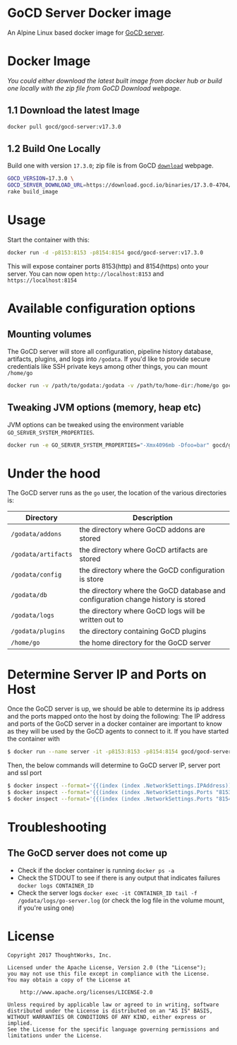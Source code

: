 # GoCD Server Docker image

An Alpine Linux based docker image for [GoCD server](https://www.gocd.io).

# Docker Image
*You could either download the latest built image from docker hub or build one
locally with the zip file from GoCD Download webpage.*

## 1.1 Download the latest Image
```bash
docker pull gocd/gocd-server:v17.3.0
```

## 1.2 Build One Locally
Build one with version `17.3.0`; zip file is from GoCD [`download`][0] webpage.
```bash
GOCD_VERSION=17.3.0 \
GOCD_SERVER_DOWNLOAD_URL=https://download.gocd.io/binaries/17.3.0-4704/generic/go-server-17.3.0-4704.zip \
rake build_image
```

# Usage
Start the container with this:

```bash
docker run -d -p8153:8153 -p8154:8154 gocd/gocd-server:v17.3.0
```

This will expose container ports 8153(http) and 8154(https) onto your server.
You can now open `http://localhost:8153` and `https://localhost:8154`

# Available configuration options

## Mounting volumes

The GoCD server will store all configuration, pipeline history database,
artifacts, plugins, and logs into `/godata`. If you'd like to provide secure
credentials like SSH private keys among other things, you can mount `/home/go`

```bash
docker run -v /path/to/godata:/godata -v /path/to/home-dir:/home/go gocd/gocd-server
```

## Tweaking JVM options (memory, heap etc)

JVM options can be tweaked using the environment variable `GO_SERVER_SYSTEM_PROPERTIES`.

```bash
docker run -e GO_SERVER_SYSTEM_PROPERTIES="-Xmx4096mb -Dfoo=bar" gocd/gocd-server
```

# Under the hood

The GoCD server runs as the `go` user, the location of the various directories is:

| Directory           | Description                                                                      |
|---------------------|----------------------------------------------------------------------------------|
| `/godata/addons`    | the directory where GoCD addons are stored                                       |
| `/godata/artifacts` | the directory where GoCD artifacts are stored                                    |
| `/godata/config`    | the directory where the GoCD configuration is store                              |
| `/godata/db`        | the directory where the GoCD database and configuration change history is stored |
| `/godata/logs`      | the directory where GoCD logs will be written out to                             |
| `/godata/plugins`   | the directory containing GoCD plugins                                            |
| `/home/go`          | the home directory for the GoCD server                                           |

# Determine Server IP and Ports on Host

Once the GoCD server is up, we should be able to determine its ip address and the ports mapped onto the host by doing the following:
The IP address and ports of the GoCD server in a docker container are important to know as they will be used by the GoCD agents to connect to it.
If you have started the container with
```bash
$ docker run --name server -it -p8153:8153 -p8154:8154 gocd/gocd-server:v17.3.0
```

Then, the below commands will determine to GoCD server IP, server port and ssl port
```bash
$ docker inspect --format='{{(index (index .NetworkSettings.IPAddress))}}' server
$ docker inspect --format='{{(index (index .NetworkSettings.Ports "8153/tcp") 0).HostPort}}' server
$ docker inspect --format='{{(index (index .NetworkSettings.Ports "8154/tcp") 0).HostPort}}' server
```

# Troubleshooting

## The GoCD server does not come up

- Check if the docker container is running `docker ps -a`
- Check the STDOUT to see if there is any output that indicates failures `docker logs CONTAINER_ID`
- Check the server logs `docker exec -it CONTAINER_ID tail -f /godata/logs/go-server.log` (or check the log file in the volume mount, if you're using one)

# License

```plain
Copyright 2017 ThoughtWorks, Inc.

Licensed under the Apache License, Version 2.0 (the "License");
you may not use this file except in compliance with the License.
You may obtain a copy of the License at

    http://www.apache.org/licenses/LICENSE-2.0

Unless required by applicable law or agreed to in writing, software
distributed under the License is distributed on an "AS IS" BASIS,
WITHOUT WARRANTIES OR CONDITIONS OF ANY KIND, either express or implied.
See the License for the specific language governing permissions and
limitations under the License.
```

[0]: https://www.gocd.io/download/
